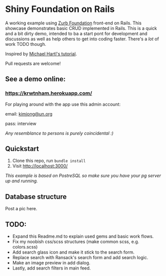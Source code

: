 Shiny Foundation on Rails
=======================

A working example using [Zurb Foundation](http://foundation.zurb.com) front-end on Rails. This showcase demonstrates basic CRUD implemented in Rails.
This is a quick and a bit dirty demo, intended to ba a start pont for development and discussions as well as help others to get into coding faster. There's a _lot_ of work TODO though.

Inspired by [Michael Hartl's tutorial](https://www.railstutorial.org).

Pull requests are welcome!

## See a demo online:
### https://krwtnham.herokuapp.com/

For playing around with the app use this admin account:

email: kimjong@un.org

pass:  interview

_Any resemblance to persons is purely coincidental :)_


## Quickstart

1. Clone this repo, run ```bundle install```
2. Visit [http://localhost:3000/](http://localhost:3000/)

_This example is based on PostreSQL so make sure you have your pg server up and running._


## Database structure

Post a pic here.


## TODO:

- Expand this Readme.md to explain used gems and basic work flows.
- Fix my noobish css/scss structures (make common scss, e.g. colors.scss)
- Add search glass icon and make it stick to the search form.
- Replace search with Ransack's search form and add search logic.
- Make an image preview in add dialog.
- Lastly, add search filters in main feed.

